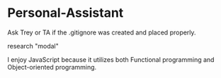 # Personal-Assistant

Ask Trey or TA if the .gitignore was created and placed properly.

research "modal"

I enjoy JavaScript because it utilizes both Functional programming and Object-oriented programming.